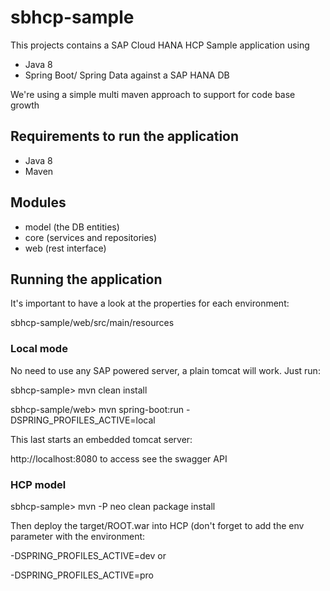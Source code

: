  # sbhcp-sample
 
 This projects contains a SAP Cloud HANA HCP Sample application using 
 
 * Java 8
 * Spring Boot/ Spring Data against a SAP HANA DB
 
 We're using a simple multi maven approach to support for code base growth
  
 ## Requirements to run the application
 
* Java 8
* Maven

## Modules

* model (the DB entities)
* core (services and repositories)
* web (rest interface)

## Running the application

It's important to have a look at the properties for each environment:

sbhcp-sample/web/src/main/resources

### Local mode

No need to use any SAP powered server, a plain tomcat will work. Just run:

<p>sbhcp-sample> mvn clean install</p>
<p>sbhcp-sample/web> mvn spring-boot:run -DSPRING_PROFILES_ACTIVE=local</p>

This last starts an embedded tomcat server:

http://localhost:8080 to access see the swagger API

### HCP model

<p>sbhcp-sample> mvn -P neo clean package install<p>

Then deploy the target/ROOT.war into HCP (don't forget to add the env parameter with the environment:
 
<p>-DSPRING_PROFILES_ACTIVE=dev or</p>
<p>-DSPRING_PROFILES_ACTIVE=pro</p>

